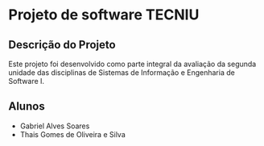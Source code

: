 # Projeto de software TECNIU

## Descrição do Projeto
Este projeto foi desenvolvido como parte integral da avaliação da segunda unidade das disciplinas de Sistemas de Informação e Engenharia de Software I.

## Alunos

- Gabriel Alves Soares
- Thais Gomes de Oliveira e Silva

